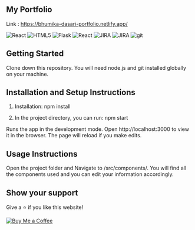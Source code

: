 ## My Portfolio

Link : https://bhumika-dasari-portfolio.netlify.app/

![React](https://img.shields.io/badge/react-%2320232a.svg?style=for-the-badge&logo=react&logoColor=%2361DAFB)
![HTML5](https://img.shields.io/badge/html5-%23E34F26.svg?style=for-the-badge&logo=html5&logoColor=white)
![Flask](https://img.shields.io/badge/CSS3-1572B6?style=for-the-badge&logo=css3&logoColor=white)
![React](https://img.shields.io/badge/JavaScript-323330?style=for-the-badge&logo=javascript&logoColor=F7DF1E)
![JIRA](https://img.shields.io/badge/Visual_Studio_Code-0078D4?style=for-the-badge&logo=visual%20studio%20code&logoColor=white)
![JIRA](https://img.shields.io/badge/GitHub-100000?style=for-the-badge&logo=github&logoColor=white)
 ![git](https://img.shields.io/badge/GIT-E44C30?style=for-the-badge&logo=git&logoColor=white)

## Getting Started
Clone down this repository. You will need node.js and git installed globally on your machine.

## Installation and Setup Instructions
1. Installation: npm install

2. In the project directory, you can run: npm start

Runs the app in the development mode.
Open http://localhost:3000 to view it in the browser. The page will reload if you make edits.

## Usage Instructions
Open the project folder and Navigate to /src/components/.
You will find all the components used and you can edit your information accordingly.

## Show your support
Give a ⭐ if you like this website!

[![Buy Me a Coffee](https://www.buymeacoffee.com/assets/img/custom_images/orange_img.png)](https://buymeacoffee.com/bhumika.dasari)
